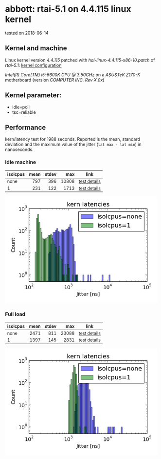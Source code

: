 # abbott: rtai-5.1 on 4.4.115 linux kernel

tested on 2018-06-14

## Kernel and machine

Linux kernel version *4.4.115* patched with *hal-linux-4.4.115-x86-10.patch* of *rtai-5.1*: [kernel configuration](config-4.4.115-rtai-5.1-abbott-090-2018-06-14-polltscrel-plain-cpu1-idle-ok)

*Intel(R) Core(TM) i5-6600K CPU @ 3.50GHz* on a *ASUSTeK Z170-K* motherboard (version *COMPUTER INC. Rev X.0x*)

## Kernel parameter:
* idle=poll
* tsc=reliable

## Performance

kern/latency test for 1988 seconds.
Reported is the mean, standard deviation and the maximum value of the jitter (`lat max - lat min`) in nanoseconds.

### Idle machine

| isolcpus | mean | stdev | max   | link                                                                                                    |
|----------|------------:|------:|------:|---------------------------------------------------------------------------------------------------------|
| none     |         797 |   396 | 10808 | [test details](latencies-4.4.115-rtai-5.1-abbott-090-2018-06-14-polltscrel-plain-cpu1-idle-ok)          |
| 1        |         231 |   122 |  1713 | [test details](latencies-4.4.115-rtai-5.1-abbott-092-2018-06-14-polltscrel-isolcpus1-cpu1-idle-perfect) |

![idle.png](idle.png)


### Full load

| isolcpus | mean | stdev | max   | link                                                                                                 |
|----------|------------:|------:|------:|------------------------------------------------------------------------------------------------------|
| none     |        2471 |   811 | 23088 | [test details](latencies-4.4.115-rtai-5.1-abbott-091-2018-06-14-polltscrel-plain-cpu1-cimn-bad)      |
| 1        |        1397 |   145 |  2831 | [test details](latencies-4.4.115-rtai-5.1-abbott-093-2018-06-14-polltscrel-isolcpus1-cpu1-cimn-good) |

![full.png](full.png)


